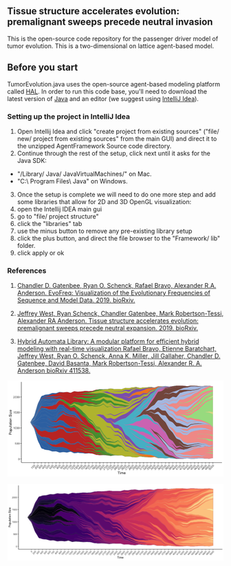 ## Tissue structure accelerates evolution: premalignant sweeps precede neutral invasion

This is the open-source code repository for the passenger driver model of tumor evolution. This is a two-dimensional on lattice agent-based model.

## Before you start
TumorEvolution.java uses the open-source agent-based modeling platform called [HAL](http://halloworld.org/). In order to run this code base, you'll need to download the latest version of [Java](http://www.oracle.com/technetwork/java/javase/downloads/jdk9-downloads-3848520.html) and an editor (we suggest using [IntelliJ Idea](https://www.jetbrains.com/idea/download/)).

### Setting up the project in IntelliJ Idea

1. Open Intellij Idea and click "create project from existing sources" ("file/ new/ project from existing sources" from the main GUI) and direct it to the unzipped AgentFramework Source code directory.
2. Continue through the rest of the setup, click next until it asks for the Java SDK:
- "/Library/ Java/ JavaVirtualMachines/" on Mac.
- "C:\ Program Files\ Java\" on Windows.
3. Once the setup is complete we will need to do one more step and add some libraries that allow for 2D and 3D OpenGL visualization:
4. open the Intellij IDEA main gui
5. go to "file/ project structure"
6. click the "libraries" tab
7. use the minus button to remove any pre-existing library setup
8. click the plus button, and direct the file browser to the "Framework/ lib" folder.
9. click apply or ok

### References

1. [Chandler D. Gatenbee, Ryan O. Schenck, Rafael Bravo, Alexander R.A. Anderson. EvoFreq: Visualization of the Evolutionary Frequencies of Sequence and Model Data. 2019. bioRxiv.](https://www.biorxiv.org/content/10.1101/743815v1)

2. [Jeffrey West, Ryan Schenck, Chandler Gatenbee, Mark Robertson-Tessi, Alexander RA Anderson. Tissue structure accelerates evolution: premalignant sweeps precede neutral expansion. 2019. bioRxiv.](https://www.biorxiv.org/content/10.1101/542019v2)

3. [Hybrid Automata Library: A modular platform for efficient hybrid modeling with real-time visualization
Rafael Bravo, Etienne Baratchart, Jeffrey West, Ryan O. Schenck, Anna K. Miller, Jill Gallaher, Chandler D. Gatenbee, David Basanta, Mark Robertson-Tessi, Alexander R. A. Anderson
bioRxiv 411538.](https://www.biorxiv.org/content/10.1101/411538v4)

![Magma RPlot](data-output/Rplot_colors.png)

![Colored By HAL Scheme RPlot](data-output/RplotMagma.png)